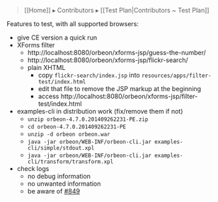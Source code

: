 > [[Home]] ▸ Contributors ▸ [[Test Plan|Contributors ~ Test Plan]]

Features to test, with all supported browsers:

- give CE version a quick run
- XForms filter
    - http://localhost:8080/orbeon/xforms-jsp/guess-the-number/
    - http://localhost:8080/orbeon/xforms-jsp/flickr-search/
    - plain XHTML
        - copy `flickr-search/index.jsp` into `resources/apps/filter-test/index.html`
        - edit that file to remove the JSP markup at the beginning
        - access http://localhost:8080/orbeon/xforms-jsp/filter-test/index.html
- examples-cli in distribution work (fix/remove them if not)
    - `unzip orbeon-4.7.0.201409262231-PE.zip`
    - `cd orbeon-4.7.0.201409262231-PE`
    - `unzip -d orbeon orbeon.war`
    - `java -jar orbeon/WEB-INF/orbeon-cli.jar examples-cli/simple/stdout.xpl`
    - `java -jar orbeon/WEB-INF/orbeon-cli.jar examples-cli/transform/transform.xpl`
- check logs
    - no debug information
    - no unwanted information
    - be aware of [#849][1]

[1]: https://github.com/orbeon/orbeon-forms/issues/849